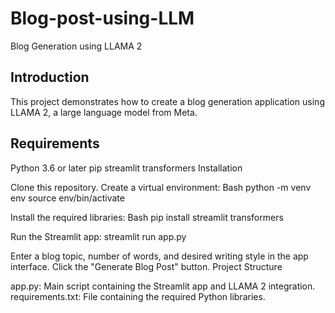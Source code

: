 # Blog-post-using-LLM

Blog Generation using LLAMA 2


## Introduction
This project demonstrates how to create a blog generation application using LLAMA 2, a large language model from Meta.

## Requirements

Python 3.6 or later
pip
streamlit
transformers
Installation

Clone this repository.
Create a virtual environment:
Bash
python -m venv env
source env/bin/activate

Install the required libraries:
Bash
pip install streamlit transformers


Run the Streamlit app:
streamlit run app.py

Enter a blog topic, number of words, and desired writing style in the app interface.
Click the "Generate Blog Post" button.
Project Structure

app.py: Main script containing the Streamlit app and LLAMA 2 integration.
requirements.txt: File containing the required Python libraries.

